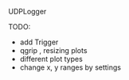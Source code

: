 UDPLogger

TODO:
- add Trigger
- qgrip , resizing plots
- different plot types
- change x, y ranges by settings
